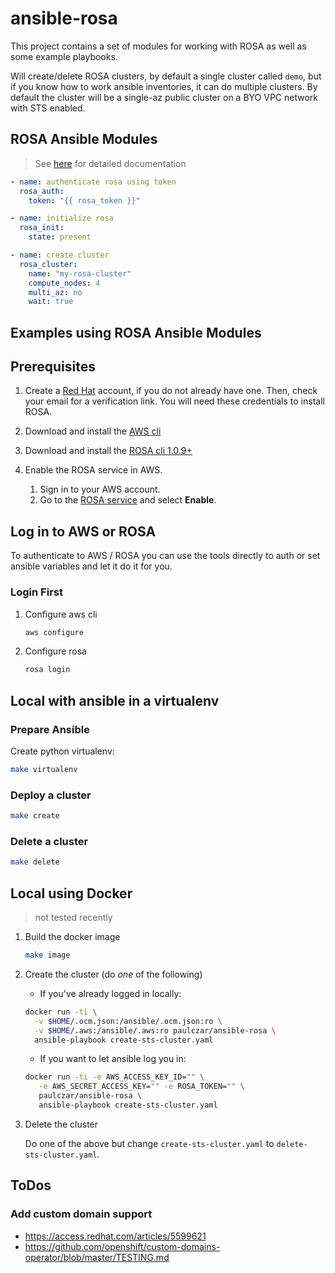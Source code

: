 # ansible-rosa

This project contains a set of modules for working with ROSA as well as some example playbooks.

Will create/delete ROSA clusters, by default a single cluster called `demo`, but if you know how to work ansible inventories, it can do multiple clusters. By default the cluster will be a single-az public cluster on a BYO VPC network with STS enabled.


## ROSA Ansible Modules

> See [here](docs/modules.md) for detailed documentation

```yaml
- name: authenticate rosa using token
  rosa_auth:
    token: "{{ rosa_token }}"

- name: initialize rosa
  rosa_init:
    state: present

- name: create cluster
  rosa_cluster:
    name: "my-rosa-cluster"
    compute_nodes: 4
    multi_az: no
    wait: true
```

## Examples using ROSA Ansible Modules

## Prerequisites

1. Create a [Red Hat](https://cloud.redhat.com) account, if you do not already have one. Then, check your email for a verification link. You will need these credentials to install ROSA.

1. Download and install the [AWS cli](https://aws.amazon.com/cli/)

1. Download and install the [ROSA cli 1.0.9+](https://github.com/openshift/rosa/releases/tag/v1.0.9)

1. Enable the ROSA service in AWS.

    1. Sign in to your AWS account.
    1. Go to the [ROSA service](https://console.aws.amazon.com/rosa/) and select **Enable**.

## Log in to AWS or ROSA

To authenticate to AWS / ROSA you can use the tools directly to auth or set ansible variables and let it do it for you.

### Login First

1. Configure aws cli

    ```bash
    aws configure
    ```

2. Configure rosa

    ```bash
    rosa login
    ```

## Local with ansible in a virtualenv

### Prepare Ansible

Create python virtualenv:

```bash
make virtualenv
```

### Deploy a cluster

```bash
make create
```

### Delete a cluster

```bash
make delete
```

## Local using Docker

> not tested recently

1. Build the docker image

    ```bash
    make image
    ```

2. Create the cluster (do *one* of the following)

    * If you've already logged in locally:

    ```bash
    docker run -ti \
      -v $HOME/.ocm.json:/ansible/.ocm.json:ro \
      -v $HOME/.aws:/ansible/.aws:ro paulczar/ansible-rosa \
      ansible-playbook create-sts-cluster.yaml
    ```

    * If you want to let ansible log you in:

    ```bash
    docker run -ti -e AWS_ACCESS_KEY_ID="" \
       -e AWS_SECRET_ACCESS_KEY="" -e ROSA_TOKEN="" \
       paulczar/ansible-rosa \
       ansible-playbook create-sts-cluster.yaml
    ```

3. Delete the cluster

    Do one of the above but change `create-sts-cluster.yaml` to `delete-sts-cluster.yaml`.


## ToDos

### Add custom domain support

* https://access.redhat.com/articles/5599621
* https://github.com/openshift/custom-domains-operator/blob/master/TESTING.md
